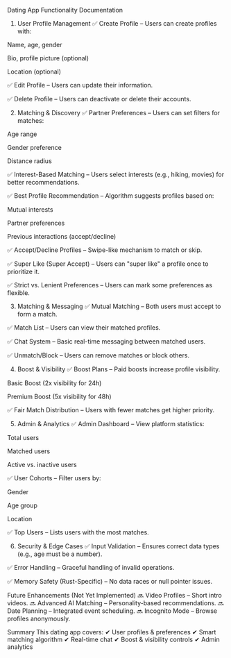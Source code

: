 Dating App Functionality Documentation
1. User Profile Management
✅ Create Profile – Users can create profiles with:

Name, age, gender

Bio, profile picture (optional)

Location (optional)

✅ Edit Profile – Users can update their information.

✅ Delete Profile – Users can deactivate or delete their accounts.

2. Matching & Discovery
✅ Partner Preferences – Users can set filters for matches:

Age range

Gender preference

Distance radius

✅ Interest-Based Matching – Users select interests (e.g., hiking, movies) for better recommendations.

✅ Best Profile Recommendation – Algorithm suggests profiles based on:

Mutual interests

Partner preferences

Previous interactions (accept/decline)

✅ Accept/Decline Profiles – Swipe-like mechanism to match or skip.

✅ Super Like (Super Accept) – Users can "super like" a profile once to prioritize it.

✅ Strict vs. Lenient Preferences – Users can mark some preferences as flexible.

3. Matching & Messaging
✅ Mutual Matching – Both users must accept to form a match.

✅ Match List – Users can view their matched profiles.

✅ Chat System – Basic real-time messaging between matched users.

✅ Unmatch/Block – Users can remove matches or block others.

4. Boost & Visibility
✅ Boost Plans – Paid boosts increase profile visibility.

Basic Boost (2x visibility for 24h)

Premium Boost (5x visibility for 48h)

✅ Fair Match Distribution – Users with fewer matches get higher priority.

5. Admin & Analytics
✅ Admin Dashboard – View platform statistics:

Total users

Matched users

Active vs. inactive users

✅ User Cohorts – Filter users by:

Gender

Age group

Location

✅ Top Users – Lists users with the most matches.

6. Security & Edge Cases
✅ Input Validation – Ensures correct data types (e.g., age must be a number).

✅ Error Handling – Graceful handling of invalid operations.

✅ Memory Safety (Rust-Specific) – No data races or null pointer issues.

Future Enhancements (Not Yet Implemented)
🔜 Video Profiles – Short intro videos.
🔜 Advanced AI Matching – Personality-based recommendations.
🔜 Date Planning – Integrated event scheduling.
🔜 Incognito Mode – Browse profiles anonymously.

Summary
This dating app covers:
✔ User profiles & preferences
✔ Smart matching algorithm
✔ Real-time chat
✔ Boost & visibility controls
✔ Admin analytics